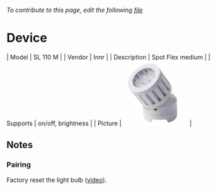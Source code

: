 
*To contribute to this page, edit the following
[file](https://github.com/Koenkk/zigbee2mqtt.io/blob/master/docgen/device_page_notes.js)*

# Device

| Model | SL 110 M  |
| Vendor  | Innr  |
| Description | Spot Flex medium |
| Supports | on/off, brightness |
| Picture | ![../images/devices/SL-110-M.jpg](../images/devices/SL-110-M.jpg) |

## Notes


### Pairing
Factory reset the light bulb ([video](https://www.youtube.com/watch?v=4zkpZSv84H4)).

